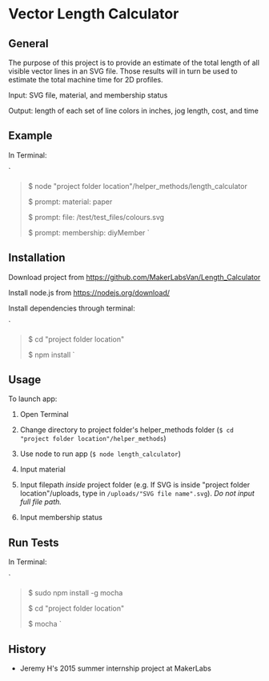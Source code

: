 Vector Length Calculator
========================

General
-------
The purpose of this project is to provide an estimate of the total length of all visible vector lines in an SVG file. Those results will in turn be used to estimate the total machine time for 2D profiles.

Input: SVG file, material, and membership status

Output: length of each set of line colors in inches, jog length, cost, and time

Example
-------
In Terminal:

`
> $ node "project folder location"/helper_methods/length_calculator
>
> $ prompt: material: paper
>
> $ prompt: file: /test/test_files/colours.svg
>
> $ prompt: membership: diyMember
`

Installation
------------
Download project from https://github.com/MakerLabsVan/Length_Calculator

Install node.js from https://nodejs.org/download/

Install dependencies through terminal:

`
> $ cd "project folder location"
>
> $ npm install
`

Usage
-----
To launch app:

1. Open Terminal

2. Change directory to project folder's helper_methods folder (`$ cd "project folder location"/helper_methods`)

3. Use node to run app (`$ node length_calculator`)

4. Input material

5. Input filepath _inside_ project folder (e.g. If SVG is inside "project folder location"/uploads, type in `/uploads/"SVG file name".svg`). _Do not input full file path._

6. Input membership status


Run Tests
---------
In Terminal:

`
> $ sudo npm install -g mocha
>
> $ cd "project folder location"
>
> $ mocha
`

History
-------
* Jeremy H's 2015 summer internship project at MakerLabs